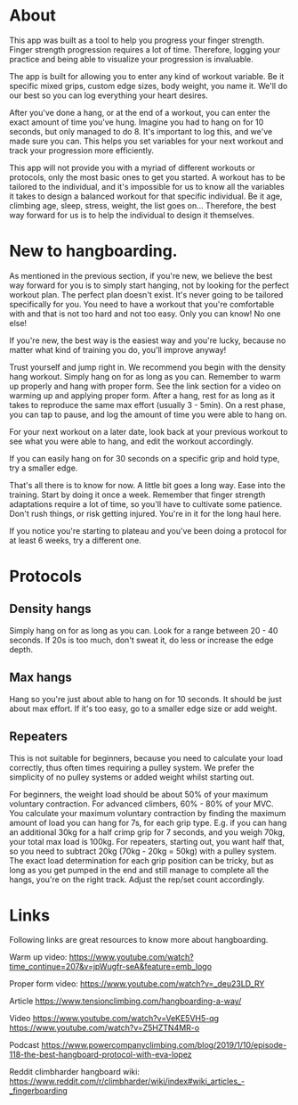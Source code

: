 # About

This app was built as a tool to help you progress your finger strength.
Finger strength progression requires a lot of time. Therefore, logging your 
practice and being able to visualize your progression is invaluable.

The app is built for allowing you to enter any kind of workout variable. Be it specific
mixed grips, custom edge sizes, body weight, you name it. We'll do our best so you can log everything your heart desires.

After you've done a hang, or at the end of a workout, you can enter the exact amount of time you've hung.
Imagine you had to hang on for 10 seconds, but only managed to do 8. It's important to log this, and we've 
made sure you can. This helps you set variables for your next workout and track your progression more efficiently.

This app will not provide you with a myriad of different workouts or protocols, only the most basic ones to get you started. 
A workout has to be tailored to the individual, and it's impossible for us to know all the variables 
it takes to design a balanced workout for that specific individual. Be it age, climbing age, sleep, stress, 
weight, the list goes on... Therefore, the best way forward for us is to help the individual to design it themselves.

# New to hangboarding.

As mentioned in the previous section, if you're new, we believe the best way forward for you is to simply start hanging, not by looking for the perfect workout plan. 
The perfect plan doesn't exist. It's never going to be tailored specifically for you. You need to have a workout that you're
comfortable with and that is not too hard and not too easy. Only you can know! No one else!

If you're new, the best way is the easiest way and you're lucky, because no matter what kind of training you do, you'll
improve anyway!

Trust yourself and jump right in. We recommend you begin with the density hang workout. Simply hang on for as long as you can. 
Remember to warm up properly and hang with proper form. See the link section for a video on warming up and applying proper form.
After a hang, rest for as long as it takes to reproduce the same max effort (usually 3 - 5min). On a rest phase, you can tap to pause, and log the amount of time you were able to hang on.

For your next workout on a later date, look back at your previous workout to see what you were able to hang, and edit the workout accordingly.

If you can easily hang on for 30 seconds on a specific grip and hold type, try a smaller edge.

That's all there is to know for now. A little bit goes a long way. Ease into the training. Start by doing it once a week.
Remember that finger strength adaptations require a lot of time, so you'll have to cultivate some patience. Don't rush things, or risk getting injured.
You're in it for the long haul here. 

If you notice you're starting to plateau and you've been doing a protocol for at least 6 weeks, try a different one.

# Protocols

## Density hangs

Simply hang on for as long as you can. Look for a range between 20 - 40 seconds. If 20s is too much, don't sweat it, do less or increase the edge depth.

## Max hangs

Hang so you're just about able to hang on for 10 seconds. It should be just about max effort.
If it's too easy, go to a smaller edge size or add weight.

## Repeaters

This is not suitable for beginners, because you need to calculate your load correctly,
thus often times requiring a pulley system. We prefer the simplicity of no pulley systems or added weight whilst starting out.

For beginners, the weight load should be about 50% of your maximum voluntary contraction.
For advanced climbers, 60% - 80% of your MVC.
You calculate your maximum voluntary contraction by finding the maximum amount of load you can hang for 7s, for each grip type.
E.g. if you can hang an additional 30kg for a half crimp grip for 7 seconds, and you weigh 70kg, your total max load is 100kg.
For repeaters, starting out, you want half that, so you need to subtract 20kg (70kg - 20kg = 50kg) with a pulley system.
The exact load determination for each grip position can be tricky, but as long as you get pumped in the end and still manage to complete all the hangs, you're on the right track.
Adjust the rep/set count accordingly.

# Links

Following links are great resources to know more about hangboarding.

Warm up video:
https://www.youtube.com/watch?time_continue=207&v=jpWugfr-seA&feature=emb_logo

Proper form video:
https://www.youtube.com/watch?v=_deu23LD_RY

Article
https://www.tensionclimbing.com/hangboarding-a-way/

Video
https://www.youtube.com/watch?v=VeKE5VH5-qg
https://www.youtube.com/watch?v=Z5HZTN4MR-o

Podcast
https://www.powercompanyclimbing.com/blog/2019/1/10/episode-118-the-best-hangboard-protocol-with-eva-lopez

Reddit climbharder hangboard wiki:
https://www.reddit.com/r/climbharder/wiki/index#wiki_articles_-_fingerboarding




